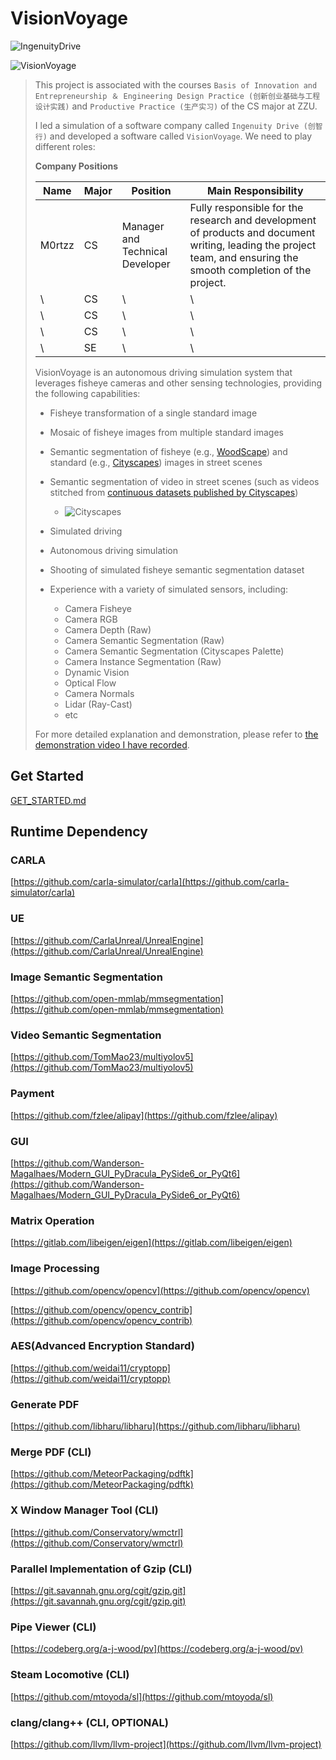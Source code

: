# VisionVoyage

![IngenuityDrive](https://static.m0rtzz.com/images/Year:2024/Month:08/Day:15/14:23:37_IngenuityDrive.png)

![VisionVoyage](https://static.m0rtzz.com/images/Year:2024/Month:08/Day:15/13:54:06_VisionVoyage.png)

> This project is associated with the courses `Basis of Innovation and Entrepreneurship ＆ Engineering Design Practice (创新创业基础与工程设计实践)`  and `Productive Practice (生产实习)` of the CS major at ZZU.
>
> I led a simulation of a software company called `Ingenuity Drive (创智行)` and developed a software called `VisionVoyage`. We need to play different roles:
>
> **Company Positions**
>
> | Name   | Major | Position                        | Main Responsibility                                          |
> | ------ | ----- | ------------------------------- | ------------------------------------------------------------ |
> | M0rtzz | CS    | Manager and Technical Developer | Fully responsible for the research and development of products and document writing, leading the project team, and ensuring the smooth completion of the project. |
> | \      | CS    | \                               | \                                                            |
> | \      | CS    | \                               | \                                                            |
> | \      | CS    | \                               | \                                                            |
> | \      | SE    | \                               | \                                                            |
>
> VisionVoyage is an autonomous driving simulation system that leverages  fisheye cameras and other sensing technologies, providing the following  capabilities:
>
> - Fisheye transformation of a single standard image
> - Mosaic of fisheye images from multiple standard images
> - Semantic segmentation of fisheye (e.g., [WoodScape](https://woodscape.valeo.com/woodscape)) and standard (e.g., [Cityscapes](https://www.cityscapes-dataset.com)) images in street scenes
> - Semantic segmentation of video in street scenes (such as videos stitched from [continuous datasets published by Cityscapes](https://www.cityscapes-dataset.com/downloads))
>   -  ![Cityscapes](https://static.m0rtzz.com/images/Year:2024/Month:08/Day:15/17:24:53_Cityscapes.png)
>
> - Simulated driving
> - Autonomous driving simulation
> - Shooting of simulated fisheye semantic segmentation dataset
> - Experience with a variety of simulated sensors, including:
>   - Camera Fisheye
>   - Camera RGB
>   - Camera Depth (Raw)
>   - Camera Semantic Segmentation (Raw)
>   - Camera Semantic Segmentation (Cityscapes Palette)
>   - Camera Instance Segmentation (Raw)
>   - Dynamic Vision
>   - Optical Flow
>   - Camera Normals
>   - Lidar (Ray-Cast)
>   - etc
>
> For more detailed explanation and demonstration, please refer to [the demonstration video I have recorded](./docs/DEMONSTRATION.md).

## Get Started

[GET_STARTED.md](./docs/GET_STARTED.md)

## Runtime Dependency

### CARLA

[https://github.com/carla-simulator/carla](https://github.com/carla-simulator/carla)

### UE

[https://github.com/CarlaUnreal/UnrealEngine](https://github.com/CarlaUnreal/UnrealEngine)

### Image Semantic Segmentation

[https://github.com/open-mmlab/mmsegmentation](https://github.com/open-mmlab/mmsegmentation)

### Video Semantic Segmentation

[https://github.com/TomMao23/multiyolov5](https://github.com/TomMao23/multiyolov5)

### Payment

[https://github.com/fzlee/alipay](https://github.com/fzlee/alipay)

### GUI

[https://github.com/Wanderson-Magalhaes/Modern_GUI_PyDracula_PySide6_or_PyQt6](https://github.com/Wanderson-Magalhaes/Modern_GUI_PyDracula_PySide6_or_PyQt6)

### Matrix Operation

[https://gitlab.com/libeigen/eigen](https://gitlab.com/libeigen/eigen)

### Image Processing

[https://github.com/opencv/opencv](https://github.com/opencv/opencv)

[https://github.com/opencv/opencv_contrib](https://github.com/opencv/opencv_contrib)

### AES(Advanced Encryption Standard)

[https://github.com/weidai11/cryptopp](https://github.com/weidai11/cryptopp)

### Generate PDF

[https://github.com/libharu/libharu](https://github.com/libharu/libharu)

### Merge PDF (CLI)

[https://github.com/MeteorPackaging/pdftk](https://github.com/MeteorPackaging/pdftk)

### X Window Manager Tool (CLI)

[https://github.com/Conservatory/wmctrl](https://github.com/Conservatory/wmctrl)

### Parallel Implementation of Gzip (CLI)

[https://git.savannah.gnu.org/cgit/gzip.git](https://git.savannah.gnu.org/cgit/gzip.git)

### Pipe Viewer (CLI)

[https://codeberg.org/a-j-wood/pv](https://codeberg.org/a-j-wood/pv)

### Steam Locomotive (CLI)

[https://github.com/mtoyoda/sl](https://github.com/mtoyoda/sl)

### clang/clang++ (CLI, OPTIONAL)

[https://github.com/llvm/llvm-project](https://github.com/llvm/llvm-project)
